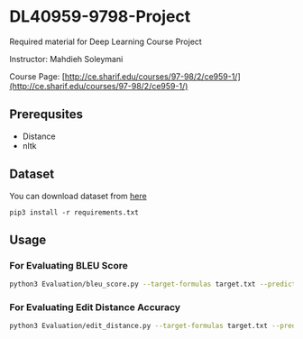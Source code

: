 # DL40959-9798-Project
Required material for Deep Learning Course Project

Instructor: Mahdieh Soleymani

Course Page: [http://ce.sharif.edu/courses/97-98/2/ce959-1/](http://ce.sharif.edu/courses/97-98/2/ce959-1/)

## Prerequsites
* Distance
* nltk

## Dataset 
You can download dataset from [here](https://drive.google.com/drive/folders/1RC6IngMse8biU7OYLGEes7iueW5wW7U2?usp=sharing)

```
pip3 install -r requirements.txt
```

## Usage

### For Evaluating BLEU Score
```bash
python3 Evaluation/bleu_score.py --target-formulas target.txt --predicted-formulas predicted.txt --ngram 5
```

### For Evaluating Edit Distance Accuracy

```bash
python3 Evaluation/edit_distance.py --target-formulas target.txt --predicted-formulas predicted.txt
```
